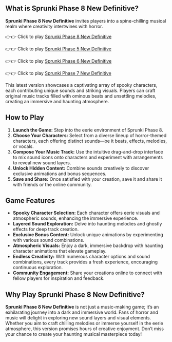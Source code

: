 ## What is Sprunki Phase 8 New Definitive?

**Sprunki Phase 8 New Definitive** invites players into a spine-chilling musical realm where creativity intertwines with horror. 

👉👉 Click to play [Sprunki Phase 8 New Definitive](https://sprunkly.org/game/sprunki-phase-8-new-version)

👉👉 Click to play [Sprunki Phase 5 New Definitive](https://sprunkly.org/game/sprunki-phase-6-new-version)

👉👉 Click to play [Sprunki Phase 6 New Definitive](https://sprunkly.org/game/sprunki-phase-6-new-version)

👉👉 Click to play [Sprunki Phase 7 New Definitive](https://sprunkly.org/game/sprunki-phase-7-definitive-new-version)

This latest version showcases a captivating array of spooky characters, each contributing unique sounds and striking visuals. Players can craft original music tracks filled with ominous beats and unsettling melodies, creating an immersive and haunting atmosphere.

## How to Play

1. **Launch the Game:** Step into the eerie environment of Sprunki Phase 8.
2. **Choose Your Characters:** Select from a diverse lineup of horror-themed characters, each offering distinct sounds—be it beats, effects, melodies, or vocals.
3. **Compose Your Music Track:** Use the intuitive drag-and-drop interface to mix sound icons onto characters and experiment with arrangements to reveal new sound layers.
4. **Unlock Hidden Content:** Combine sounds creatively to discover exclusive animations and bonus sequences.
5. **Save and Share:** Once satisfied with your creation, save it and share it with friends or the online community.

## Game Features

- **Spooky Character Selection:** Each character offers eerie visuals and atmospheric sounds, enhancing the immersive experience.
- **Layered Sound Exploration:** Delve into haunting melodies and ghostly effects for deep track creation.
- **Exclusive Bonus Content:** Unlock unique animations by experimenting with various sound combinations.
- **Atmospheric Visuals:** Enjoy a dark, immersive backdrop with haunting character animations that elevate gameplay.
- **Endless Creativity:** With numerous character options and sound combinations, every track provides a fresh experience, encouraging continuous exploration.
- **Community Engagement:** Share your creations online to connect with fellow players for inspiration and feedback.

## Why Play Sprunki Phase 8 New Definitive?

**Sprunki Phase 8 New Definitive** is not just a music-making game; it’s an exhilarating journey into a dark and immersive world. Fans of horror and music will delight in exploring new sound layers and visual elements. Whether you aim to craft chilling melodies or immerse yourself in the eerie atmosphere, this version promises hours of creative enjoyment. Don’t miss your chance to create your haunting musical masterpiece today!
